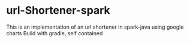 # url-Shortener-spark
This is an implementation of an url shortener in spark-java using google charts 
Build with gradle, self contained
